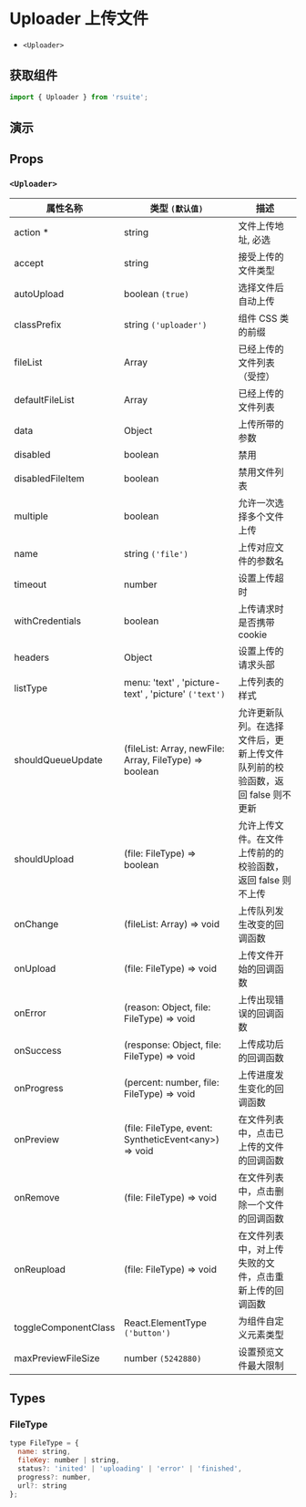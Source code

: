 # Uploader 上传文件

* `<Uploader>`

## 获取组件

```js
import { Uploader } from 'rsuite';
```

## 演示

<!--{demo}-->

## Props

### `<Uploader>`

| 属性名称             | 类型 `(默认值)`                                                            | 描述                                                                          |
| -------------------- | -------------------------------------------------------------------------- | ----------------------------------------------------------------------------- |
| action \*            | string                                                                     | 文件上传地址, 必选                                                            |
| accept               | string                                                                     | 接受上传的文件类型                                                            |
| autoUpload           | boolean `(true)`                                                           | 选择文件后自动上传                                                            |
| classPrefix          | string `('uploader')`                                                      | 组件 CSS 类的前缀                                                             |
| fileList             | Array<FileType>                                                            | 已经上传的文件列表 （受控）                                                   |
| defaultFileList      | Array<FileType>                                                            | 已经上传的文件列表                                                            |
| data                 | Object                                                                     | 上传所带的参数                                                                |
| disabled             | boolean                                                                    | 禁用                                                                          |
| disabledFileItem     | boolean                                                                    | 禁用文件列表                                                                  |
| multiple             | boolean                                                                    | 允许一次选择多个文件上传                                                      |
| name                 | string `('file')`                                                          | 上传对应文件的参数名                                                          |
| timeout              | number                                                                     | 设置上传超时                                                                  |
| withCredentials      | boolean                                                                    | 上传请求时是否携带 cookie                                                     |
| headers              | Object                                                                     | 设置上传的请求头部                                                            |
| listType             | menu: 'text' , 'picture-text' , 'picture' `('text')`                       | 上传列表的样式                                                                |
| shouldQueueUpdate    | (fileList: Array<FileType>, newFile: Array<FileType>, FileType) => boolean | 允许更新队列。在选择文件后，更新上传文件队列前的校验函数，返回 false 则不更新 |
| shouldUpload         | (file: FileType) => boolean                                                | 允许上传文件。在文件上传前的的校验函数，返回 false 则不上传                   |
| onChange             | (fileList: Array<FileType>) => void                                        | 上传队列发生改变的回调函数                                                    |
| onUpload             | (file: FileType) => void                                                   | 上传文件开始的回调函数                                                        |
| onError              | (reason: Object, file: FileType) => void                                   | 上传出现错误的回调函数                                                        |
| onSuccess            | (response: Object, file: FileType) => void                                 | 上传成功后的回调函数                                                          |
| onProgress           | (percent: number, file: FileType) => void                                  | 上传进度发生变化的回调函数                                                    |
| onPreview            | (file: FileType, event: SyntheticEvent&lt;any&gt;) => void                 | 在文件列表中，点击已上传的文件的回调函数                                      |
| onRemove             | (file: FileType) => void                                                   | 在文件列表中，点击删除一个文件的回调函数                                      |
| onReupload           | (file: FileType) => void                                                   | 在文件列表中，对上传失败的文件，点击重新上传的回调函数                        |
| toggleComponentClass | React.ElementType `('button')`                                             | 为组件自定义元素类型                                                          |
| maxPreviewFileSize   | number `(5242880)`                                                         | 设置预览文件最大限制                                                          |

## Types

### FileType

```js
type FileType = {
  name: string,
  fileKey: number | string,
  status?: 'inited' | 'uploading' | 'error' | 'finished',
  progress?: number,
  url?: string
};
```
